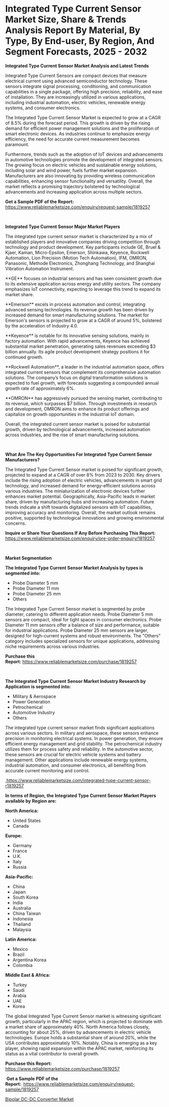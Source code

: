 <p><h1>Integrated Type Current Sensor Market Size, Share & Trends Analysis Report By Material, By Type, By End-user, By Region, And Segment Forecasts, 2025 - 2032</h1></p><p><strong>Integrated Type Current Sensor Market Analysis and Latest Trends</strong></p>
<p><p>Integrated Type Current Sensors are compact devices that measure electrical current using advanced semiconductor technology. These sensors integrate signal processing, conditioning, and communication capabilities in a single package, offering high precision, reliability, and ease of installation. They are increasingly utilized in various applications, including industrial automation, electric vehicles, renewable energy systems, and consumer electronics.</p><p>The Integrated Type Current Sensor Market is expected to grow at a CAGR of 8.5% during the forecast period. This growth is driven by the rising demand for efficient power management solutions and the proliferation of smart electronic devices. As industries continue to emphasize energy efficiency, the need for accurate current measurement becomes paramount. </p><p>Furthermore, trends such as the adoption of IoT devices and advancements in automotive technologies promote the development of integrated sensors. The growing focus on electric vehicles and sustainable energy solutions, including solar and wind power, fuels further market expansion. Manufacturers are also innovating by providing wireless communication capabilities, enhancing sensor functionality and versatility. Overall, the market reflects a promising trajectory bolstered by technological advancements and increasing application across multiple sectors.</p></p>
<p><strong>Get a Sample PDF of the Report:&nbsp;</strong> <a href="https://www.reliablemarketsize.com/enquiry/request-sample/1819257?utm_campaign=2804&utm_medium=2&utm_source=Github&utm_content=ia&utm_term=06042025&utm_id=integrated-type-current-sensor">https://www.reliablemarketsize.com/enquiry/request-sample/1819257</a></p>
<p>&nbsp;</p>
<p><strong>Integrated Type Current Sensor Major Market Players</strong></p>
<p><p>The integrated type current sensor market is characterized by a mix of established players and innovative companies driving competition through technology and product development. Key participants include GE, Bruel & Kjaer, Kaman, Micro-Epsilon, Emerson, Shinkawa, Keyence, Rockwell Automation, Lion Precision (Motion Tech Automation), IFM, OMRON, Panasonic, Methode Electronics, Zhonghang Technology, and Shanghai Vibration Automation Instrument.</p><p>**GE** focuses on industrial sensors and has seen consistent growth due to its extensive application across energy and utility sectors. The company emphasizes IoT connectivity, expecting to leverage this trend to expand its market share.</p><p>**Emerson** excels in process automation and control, integrating advanced sensing technologies. Its revenue growth has been driven by increased demand for smart manufacturing solutions. The market for Emerson's sensors is projected to grow at a CAGR of around 5%, bolstered by the acceleration of Industry 4.0.</p><p>**Keyence** is notable for its innovative sensing solutions, mainly in factory automation. With rapid advancements, Keyence has achieved substantial market penetration, generating sales revenues exceeding $3 billion annually. Its agile product development strategy positions it for continued growth.</p><p>**Rockwell Automation**, a leader in the industrial automation space, offers integrated current sensors that complement its comprehensive automation solutions. The company’s focus on digital transformation solutions is expected to fuel growth, with forecasts suggesting a compounded annual growth rate of approximately 6%.</p><p>**OMRON** has aggressively pursued the sensing market, contributing to its revenue, which surpasses $7 billion. Through investments in research and development, OMRON aims to enhance its product offerings and capitalize on growth opportunities in the industrial IoT domain.</p><p>Overall, the integrated current sensor market is poised for substantial growth, driven by technological advancements, increased automation across industries, and the rise of smart manufacturing solutions.</p></p>
<p>&nbsp;</p>
<p><strong>What Are The Key Opportunities For Integrated Type Current Sensor Manufacturers?</strong></p>
<p><p>The Integrated Type Current Sensor market is poised for significant growth, projected to expand at a CAGR of over 8% from 2023 to 2030. Key drivers include the rising adoption of electric vehicles, advancements in smart grid technology, and increased demand for energy-efficient solutions across various industries. The miniaturization of electronic devices further enhances market potential. Geographically, Asia-Pacific leads in market share, driven by manufacturing hubs and increasing automation. Future trends indicate a shift towards digitalized sensors with IoT capabilities, improving accuracy and monitoring. Overall, the market outlook remains positive, supported by technological innovations and growing environmental concerns.</p></p>
<p><strong>Inquire or Share Your Questions If Any Before Purchasing This Report:</strong> <a href="https://www.reliablemarketsize.com/enquiry/pre-order-enquiry/1819257?utm_campaign=2804&utm_medium=2&utm_source=Github&utm_content=ia&utm_term=06042025&utm_id=integrated-type-current-sensor">https://www.reliablemarketsize.com/enquiry/pre-order-enquiry/1819257</a></p>
<p>&nbsp;</p>
<p><strong>Market Segmentation</strong></p>
<p><strong>The Integrated Type Current Sensor Market Analysis by types is segmented into:</strong></p>
<p><ul><li>Probe Diameter 5 mm</li><li>Probe Diameter 11 mm</li><li>Probe Diameter 25 mm</li><li>Others</li></ul></p>
<p><p>The Integrated Type Current Sensor market is segmented by probe diameter, catering to different application needs. Probe Diameter 5 mm sensors are compact, ideal for tight spaces in consumer electronics. Probe Diameter 11 mm sensors offer a balance of size and performance, suitable for industrial applications. Probe Diameter 25 mm sensors are larger, designed for high-current systems and robust environments. The "Others" category includes specialized sensors for unique applications, addressing niche requirements across various industries.</p></p>
<p><strong>Purchase this Report:&nbsp;</strong><a href="https://www.reliablemarketsize.com/purchase/1819257?utm_campaign=2804&utm_medium=2&utm_source=Github&utm_content=ia&utm_term=06042025&utm_id=integrated-type-current-sensor">https://www.reliablemarketsize.com/purchase/1819257</a></p>
<p>&nbsp;</p>
<p><strong>The Integrated Type Current Sensor Market Industry Research by Application is segmented into:</strong></p>
<p><ul><li>Military & Aerospace</li><li>Power Generation</li><li>Petrochemical</li><li>Automotive Industry</li><li>Others</li></ul></p>
<p><p>The integrated type current sensor market finds significant applications across various sectors. In military and aerospace, these sensors enhance precision in monitoring electrical systems. In power generation, they ensure efficient energy management and grid stability. The petrochemical industry utilizes them for process safety and reliability. In the automotive sector, these sensors are crucial for electric vehicle systems and battery management. Other applications include renewable energy systems, industrial automation, and consumer electronics, all benefiting from accurate current monitoring and control.</p></p>
<p><a href="https://www.reliablemarketsize.com/integrated-type-current-sensor-r1819257?utm_campaign=2804&utm_medium=2&utm_source=Github&utm_content=ia&utm_term=06042025&utm_id=integrated-type-current-sensor">&nbsp;https://www.reliablemarketsize.com/integrated-type-current-sensor-r1819257</a></p>
<p><strong>In terms of Region, the Integrated Type Current Sensor Market Players available by Region are:</strong></p>
<p>
    <p> <strong> North America: </strong>
        <ul>
            <li>United States</li>
            <li>Canada</li>
        </ul>
        </p> 
    <p> <strong> Europe: </strong>
        <ul>
            <li>Germany</li>
            <li>France</li>
            <li>U.K.</li>
            <li>Italy</li>
            <li>Russia</li>
        </ul>
        </p> 
    <p> <strong> Asia-Pacific: </strong>
        <ul>
            <li>China</li>
            <li>Japan</li>
            <li>South Korea</li>
            <li>India</li>
            <li>Australia</li>
            <li>China Taiwan</li>
            <li>Indonesia</li>
            <li>Thailand</li>
            <li>Malaysia</li>
        </ul>
        </p> 
    <p> <strong> Latin America: </strong>
        <ul>
            <li>Mexico</li>
            <li>Brazil</li>
            <li>Argentina Korea</li>
            <li>Colombia</li>
        </ul>
        </p> 
    <p> <strong> Middle East & Africa: </strong>
        <ul>
            <li>Turkey</li>
            <li>Saudi</li>
            <li>Arabia</li>
            <li>UAE</li>
            <li>Korea</li>
        </ul>
    </p>
    </p>
<p><p>The global Integrated Type Current Sensor market is witnessing significant growth, particularly in the APAC region, which is projected to dominate with a market share of approximately 40%. North America follows closely, accounting for about 25%, driven by advancements in electric vehicle technologies. Europe holds a substantial share of around 20%, while the USA contributes approximately 10%. Notably, China is emerging as a key player, showing rapid expansion within the APAC market, reinforcing its status as a vital contributor to overall growth.</p></p>
<p><strong>Purchase this Report: </strong><a href="https://www.reliablemarketsize.com/purchase/1819257?utm_campaign=2804&utm_medium=2&utm_source=Github&utm_content=ia&utm_term=06042025&utm_id=integrated-type-current-sensor">https://www.reliablemarketsize.com/purchase/1819257</a></p>
<p>&nbsp;<strong>Get a Sample PDF of the Report:&nbsp;&nbsp;</strong><a href="https://www.reliablemarketsize.com/enquiry/request-sample/1819257?utm_campaign=2804&utm_medium=2&utm_source=Github&utm_content=ia&utm_term=06042025&utm_id=integrated-type-current-sensor">https://www.reliablemarketsize.com/enquiry/request-sample/1819257</a></p>
<p><strong></strong></p>
<p><p><a href="https://github.com/chkrselia/Market-Research-Report-List-1/blob/main/bipolar-dc-dc-converter-market.md?utm_campaign=2804&utm_medium=2&utm_source=Github&utm_content=ia&utm_term=06042025&utm_id=integrated-type-current-sensor">Bipolar DC-DC Converter Market</a></p></p>
